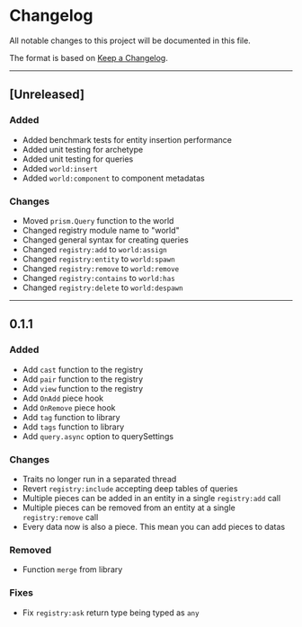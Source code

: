 # Changelog

All notable changes to this project will be documented in this file.

The format is based on [Keep a Changelog](https://keepachangelog.com/en/1.0.0/).

--------------------------------------------------------------------------------

## [Unreleased]

### Added
- Added benchmark tests for entity insertion performance
- Added unit testing for archetype
- Added unit testing for queries
- Added `world:insert`
- Added `world:component` to component metadatas

### Changes

- Moved `prism.Query` function to the world
- Changed registry module name to "world"
- Changed general syntax for creating queries
- Changed `registry:add` to `world:assign`
- Changed `registry:entity` to `world:spawn`
- Changed `registry:remove` to `world:remove`
- Changed `registry:contains` to `world:has`
- Changed `registry:delete` to `world:despawn`

--------------------------------------------------------------------------------

## 0.1.1

### Added

- Add `cast` function to the registry
- Add `pair` function to the registry
- Add `view` function to the registry
- Add `OnAdd` piece hook
- Add `OnRemove` piece hook
- Add `tag` function to library
- Add `tags` function to library
- Add `query.async` option to querySettings

### Changes

- Traits no longer run in a separated thread
- Revert `registry:include` accepting deep tables of queries
- Multiple pieces can be added in an entity in a single `registry:add` call
- Multiple pieces can be removed from an entity at a single `registry:remove` call
- Every data now is also a piece. This mean you can add pieces to datas

### Removed

- Function `merge` from library

### Fixes 

- Fix `registry:ask` return type being typed as `any`